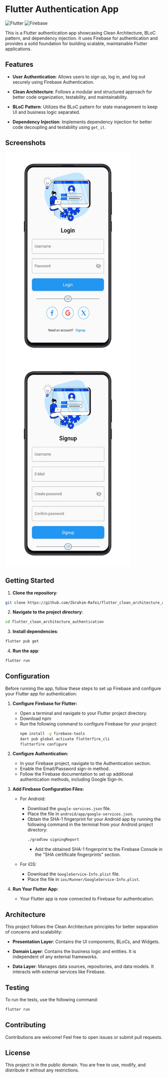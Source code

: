 # Flutter Authentication App

![Flutter](https://img.shields.io/badge/Flutter-3.16.5-blue.svg)
![Firebase](https://img.shields.io/badge/dart-3.2.3-orange.svg)

This is a Flutter authentication app showcasing Clean Architecture, BLoC pattern, and dependency injection. It uses Firebase for authentication and provides a solid foundation for building scalable, maintainable Flutter applications.

## Features

- **User Authentication**: Allows users to sign up, log in, and log out securely using Firebase Authentication.

- **Clean Architecture**: Follows a modular and structured approach for better code organization, testability, and maintainability.

- **BLoC Pattern**: Utilizes the BLoC pattern for state management to keep UI and business logic separated.

- **Dependency Injection**: Implements dependency injection for better code decoupling and testability using `get_it`.
  
## Screenshots

<p float="left">
  <img src="https://raw.githubusercontent.com/Ibrahim-Rafei/flutter_clean_architecture_authentication/main/assets/flutter_authentication_screenshot.jpg" width="400"/> 
  <img src="https://raw.githubusercontent.com/Ibrahim-Rafei/flutter_clean_architecture_authentication/main/assets/flutter_authentication_screenshot2.jpg" width="400"/>
</p>

## Getting Started

1. **Clone the repository**:

```bash
git clone https://github.com/Ibrahim-Rafei/flutter_clean_architecture_authentication.git
```

2. **Navigate to the project directory**:

```bash
cd flutter_clean_architecture_authentication
```

3. **Install dependencies**:

```bash
flutter pub get
```

4. **Run the app**:

```bash
flutter run
```

##  Configuration

Before running the app, follow these steps to set up Firebase and configure your Flutter app for authentication:

1. **Configure Firebase for Flutter:**
   - Open a terminal and navigate to your Flutter project directory.
   - Download npm
   - Run the following command to configure Firebase for your project:
     ```bash
     npm install -g firebase-tools
     dart pub global activate flutterfire_cli
     flutterfire configure
     ```

2. **Configure Authentication:**
   - In your Firebase project, navigate to the Authentication section.
   - Enable the Email/Password sign-in method.
   - Follow the Firebase documentation to set up additional authentication methods, including Google Sign-In.

3. **Add Firebase Configuration Files:**
   - For Android:
      - Download the `google-services.json` file.
      - Place the file in `android/app/google-services.json`.
      - Obtain the SHA-1 fingerprint for your Android app by running the following command in the terminal from your Android project directory:
        ```bash
        ./gradlew signingReport
        ```
        - Add the obtained SHA-1 fingerprint to the Firebase Console in the "SHA certificate fingerprints" section.

   - For iOS:
      - Download the `GoogleService-Info.plist` file.
      - Place the file in `ios/Runner/GoogleService-Info.plist`.

4. **Run Your Flutter App:**
   - Your Flutter app is now connected to Firebase for authentication.

## Architecture

This project follows the Clean Architecture principles for better separation of concerns and scalability:

- **Presentation Layer**: Contains the UI components, BLoCs, and Widgets.

- **Domain Layer**: Contains the business logic and entities. It is independent of any external frameworks.

- **Data Layer**: Manages data sources, repositories, and data models. It interacts with external services like Firebase.

## Testing

To run the tests, use the following command:

```bash
flutter run
```

## Contributing

Contributions are welcome! Feel free to open issues or submit pull requests.

## License

This project is in the public domain. You are free to use, modify, and distribute it without any restrictions.

